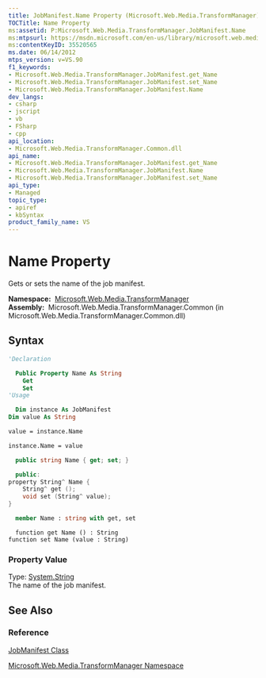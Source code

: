 ```yaml
---
title: JobManifest.Name Property (Microsoft.Web.Media.TransformManager)
TOCTitle: Name Property
ms:assetid: P:Microsoft.Web.Media.TransformManager.JobManifest.Name
ms:mtpsurl: https://msdn.microsoft.com/en-us/library/microsoft.web.media.transformmanager.jobmanifest.name(v=VS.90)
ms:contentKeyID: 35520565
ms.date: 06/14/2012
mtps_version: v=VS.90
f1_keywords:
- Microsoft.Web.Media.TransformManager.JobManifest.get_Name
- Microsoft.Web.Media.TransformManager.JobManifest.set_Name
- Microsoft.Web.Media.TransformManager.JobManifest.Name
dev_langs:
- csharp
- jscript
- vb
- FSharp
- cpp
api_location:
- Microsoft.Web.Media.TransformManager.Common.dll
api_name:
- Microsoft.Web.Media.TransformManager.JobManifest.get_Name
- Microsoft.Web.Media.TransformManager.JobManifest.Name
- Microsoft.Web.Media.TransformManager.JobManifest.set_Name
api_type:
- Managed
topic_type:
- apiref
- kbSyntax
product_family_name: VS
---
```


# Name Property

Gets or sets the name of the job manifest.

**Namespace:**  [Microsoft.Web.Media.TransformManager](microsoft-web-media-transformmanager-namespace.md)  
**Assembly:**  Microsoft.Web.Media.TransformManager.Common (in Microsoft.Web.Media.TransformManager.Common.dll)

## Syntax

```vb
'Declaration

  Public Property Name As String
    Get
    Set
'Usage

  Dim instance As JobManifest
Dim value As String

value = instance.Name

instance.Name = value
```

```csharp
  public string Name { get; set; }
```

```cpp
  public:
property String^ Name {
    String^ get ();
    void set (String^ value);
}
```

``` fsharp
  member Name : string with get, set
```

```jscript
  function get Name () : String
function set Name (value : String)
```

### Property Value

Type: [System.String](https://msdn.microsoft.com/library/s1wwdcbf)  
The name of the job manifest.  

## See Also

### Reference

[JobManifest Class](jobmanifest-class-microsoft-web-media-transformmanager.md)

[Microsoft.Web.Media.TransformManager Namespace](microsoft-web-media-transformmanager-namespace.md)

